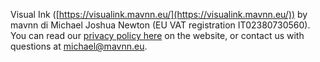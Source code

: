 Visual Ink ([https://visualink.mavnn.eu/](https://visualink.mavnn.eu/)) by mavnn di Michael Joshua Newton (EU VAT registration IT02380730560). You can read our [privacy policy here](/info/privacy) on the website, or contact us with questions at [michael@mavnn.eu](mailto:michael@mavnn.eu).
